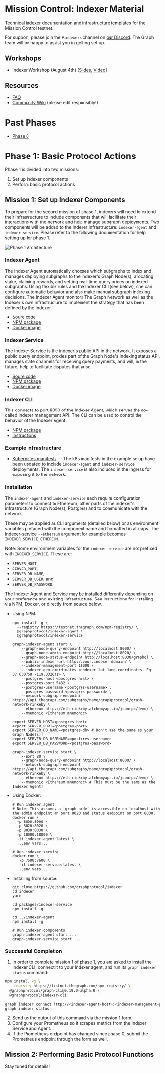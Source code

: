 # Mission Control: Indexer Material

Technical indexer documentation and infrastructure templates for the Mission Control testnet.

For support, please join the `#indexers` channel on [our
Discord](https://thegraph.com/discord). The Graph team will be happy to
assist you in getting set up.

## Workshops

- Indexer Workshop (August 4th) [[Slides](./files/indexer-workshop.pdf), [Video](https://www.youtube.com/watch?v=zRiJ_Q3EPH8)]

## Resources

- [FAQ](./faq.md)
- [Community Wiki](https://github.com/graphprotocol/mission-control-indexer/wiki) (please edit responsibly!)

# Past Phases

- [Phase 0](phases/phase0.md)

# Phase 1: Basic Protocol Actions

Phase 1 is divided into two missions:

1. Set up indexer components
2. Perform basic protocol actions

## Mission 1: Set up Indexer Components

To prepare for the second mission of phase 1, indexers will need to extend
their infrastructure to include components that will facilitate their
interactions with the network and help manage subgraph deployments. Two
components will be added to the indexer infrastructure: `indexer-agent` and
`indexer-service`. Please refer to the following documentation for help
setting up for phase 1.

![Phase 1 Architecture](files/phase1-architecture.png)

### Indexer Agent

The Indexer Agent automatically chooses which subgraphs to index and manages
deploying subgraphs to the indexer's Graph Node(s), allocating stake,
claiming rewards, and setting real-time query prices on indexed subgraphs.
Using flexible rules and the Indexer CLI (see below), one can
configure automatic behavior and also make manual subgraph indexing
decisions. The Indexer Agent monitors The Graph Network as well as the
Indexer's own infrastructure to implement the strategy that has been defined
by the Indexer.

- [Soure code](https://github.com/graphprotocol/indexer/)
- [NPM package](https://testnet.thegraph.com/npm-registry/-/web/detail/@graphprotocol/indexer-agent)
- [Docker image](https://registry.hub.docker.com/graphprotocol/indexer-agent)

### Indexer Service

The Indexer Service is the indexer's public API in the network. It exposes a
public query endpoint, proxies part of the Graph Node's indexing status API,
manages state channels for receiving query payments, and will, in the future,
help to facilitate disputes that arise.

- [Soure code](https://github.com/graphprotocol/indexer/)
- [NPM package](https://testnet.thegraph.com/npm-registry/-/web/detail/@graphprotocol/indexer-service)
- [Docker image](https://registry.hub.docker.com/graphprotocol/indexer-service)

### Indexer CLI

This connects to port 8000 of the Indexer Agent, which serves the so-called
indexer management API. The CLI can be used to control the behavior of the
Indexer Agent.

- [NPM package](https://testnet.thegraph.com/npm-registry/-/web/detail/@graphprotocol/indexer-cli)
- [Instructions](./guides/indexer-management.md)

### Example infrastructure

- [Kubernetes manifests](./k8s/) — The k8s manifests in the example
  setup have been updated to include `indexer-agent` and
  `indexer-service` deployments. The `indexer-service` is also included
  in the ingress for exposing it to the network.

### Installation

The `indexer-agent` and `indexer-service` each require configuration
parameters to connect to Ethereum, other parts of the indexer's
infrastructure (Graph Node(s), Postgres) and to communicate with the network.

These may be applied as CLI arguments (detailed below) or as environment
variables prefaced with the component name and formatted in all caps. The
indexer-service `--ethereum` argument for example becomes
`INDEXER_SERVICE_ETHEREUM`.

Note: Some environment variables for the `indexer-service` are not prefixed
with `INDEXER_SERVICE`. These are:

- `SERVER_HOST`,
- `SERVER_PORT`,
- `SERVER_DB_NAME`,
- `SERVER_DB_USER`, and
- `SERVER_DB_PASSWORD`.

The Indexer Agent and Service may be installed differently depending on your
preference and existing infrastructure. See instructions for installing via
NPM, Docker, or directly from source below.

- Using NPM:

  ```
  npm install -g \
    --registry https://testnet.thegraph.com/npm-registry/ \
    @graphprotocol/indexer-agent \
    @graphprotocol/indexer-service

  graph-indexer-agent start \
      --graph-node-query-endpoint http://localhost:8000/ \
      --graph-node-admin-endpoint http://localhost:8020/ \
      --graph-node-status-endpoint http://localhost:8030/graphql \
      --public-indexer-url http://your.indexer.domain/ \
      --indexer-management-port 18000 \
      --indexer-geo-coordinates <indexer-lat-long-coordinates. Eg: 37.630768 -119.032631> \
      --postgres-host <postgres-host> \
      --postgres-port 5432 \
      --postgres-username <postgres-username> \
      --postgres-password <postgres-password> \
      --network-subgraph-endpoint https://api.thegraph.com/subgraphs/name/graphprotocol/graph-network-rinkeby \
      --ethereum https://eth-rinkeby.alchemyapi.io/jsonrpc/demo/ \
      --mnemonic <Ethereum mnemonic>

  export SERVER_HOST=<postgres-host>
  export SERVER_PORT=<postgres-port>
  export SERVER_DB_NAME=<postgres-db> # Don't use the same as your Graph Node(s)!
  export SERVER_DB_USERNAME=<postgres-username>
  export SERVER_DB_PASSWORD=<postgres-password>

  graph-indexer-service start \
      --port 80 \
      --graph-node-query-endpoint http://localhost:8000/ \
      --network-subgraph-endpoint https://api.thegraph.com/subgraphs/name/graphprotocol/graph-network-rinkeby \
      --ethereum https://eth-rinkeby.alchemyapi.io/jsonrpc/demo/ \
      --mnemonic <Ethereum mnemonic> # This must be the same as the Indexer Agent!
  ```

- Using Docker:
  ```
  # Run indexer agent
  # Note: This assumes a `graph-node` is accessible on localhost with the admin endpoint on port 8020 and status endpoint on port 8030.
  docker run \
    -p 8000:8000 \
    -p 8020:8020 \
    -p 8030:8030 \
    -p 18000:18000 \
    -it indexer-agent:latest \
    ...env vars...

  # Run indexer service
  docker run \
     -p 7600:7600 \
     -it indexer-service:latest \
    ...env vars...
  ```
- Installing from source:

  ```
  git clone https://github.com/graphprotocol/indexer
  cd indexer
  yarn

  cd packages/indexer-service
  npm install -g

  cd ../indexer-agent
  npm install -g

  # Run indexer components
  graph-indexer-agent start ...
  graph-indexer-service start ...
  ```

### Successful Completion

1. In order to complete mission 1 of phase 1, you are asked to install the
   Indexer CLI, connect it to your Indexer agent, and run its `graph indexer status` command:

```sh
npm install -g \
  --registry https://testnet.thegraph.com/npm-registry/ \
  @graphprotocol/graph-cli@0.19.0-alpha.0 \
  @graphprotocol/indexer-cli

graph indexer connect http://<indexer-agent-host>:<indexer-management-port>/
graph indexer status
```

2. Send us the output of this command via the mission 1 form.
3. Configure your Prometheus so it scrapes metrics from the Indexer Service and Agent.
4. If the Prometheus endpoint has changed since phase 0, submit the
   Prometheus endpoint through the form as well.

## Mission 2: Performing Basic Protocol Functions

Stay tuned for details!
